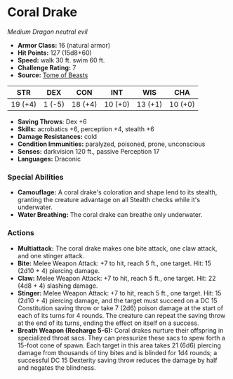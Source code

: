 # Coral Drake

*Medium* *Dragon* *neutral evil*

- **Armor Class:** 16 (natural armor)
- **Hit Points:** 127 (15d8+60)
- **Speed:** walk 30 ft. swim 60 ft.
- **Challenge Rating:** 7
- **Source:** [Tome of Beasts](https://koboldpress.com/kpstore/product/tome-of-beasts-for-5th-edition-print/)

| STR | DEX | CON | INT | WIS | CHA |
| --- | --- | --- | --- | --- | --- |
| 19 (+4) | 1 (-5) | 18 (+4) | 10 (+0) | 13 (+1) | 10 (+0) |

- **Saving Throws**: Dex +6
- **Skills:** acrobatics +6, perception +4, stealth +6
- **Damage Resistances:** cold
- **Condition Immunities:** paralyzed, poisoned, prone, unconscious
- **Senses:** darkvision 120 ft., passive Perception 17
- **Languages:** Draconic
### Special Abilities
- **Camouflage:** A coral drake's coloration and shape lend to its stealth, granting the creature advantage on all Stealth checks while it's underwater.
- **Water Breathing:** The coral drake can breathe only underwater.
### Actions
- **Multiattack:** The coral drake makes one bite attack, one claw attack, and one stinger attack.
- **Bite:** Melee Weapon Attack: +7 to hit, reach 5 ft., one target. Hit: 15 (2d10 + 4) piercing damage.
- **Claw:** Melee Weapon Attack: +7 to hit, reach 5 ft., one target. Hit: 22 (4d8 + 4) slashing damage.
- **Stinger:** Melee Weapon Attack: +7 to hit, reach 5 ft., one target. Hit: 15 (2d10 + 4) piercing damage, and the target must succeed on a DC 15 Constitution saving throw or take 7 (2d6) poison damage at the start of each of its turns for 4 rounds. The creature can repeat the saving throw at the end of its turns, ending the effect on itself on a success.
- **Breath Weapon (Recharge 5-6):** Coral drakes nurture their offspring in specialized throat sacs. They can pressurize these sacs to spew forth a 15-foot cone of spawn. Each target in this area takes 21 (6d6) piercing damage from thousands of tiny bites and is blinded for 1d4 rounds; a successful DC 15 Dexterity saving throw reduces the damage by half and negates the blindness.

